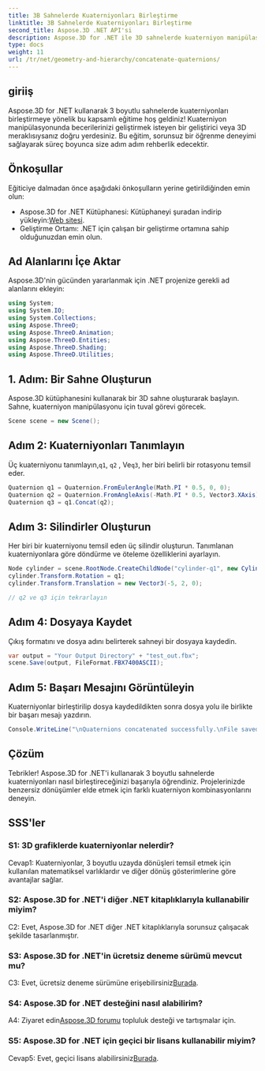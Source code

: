 ```yaml
---
title: 3B Sahnelerde Kuaterniyonları Birleştirme
linktitle: 3B Sahnelerde Kuaterniyonları Birleştirme
second_title: Aspose.3D .NET API'si
description: Aspose.3D for .NET ile 3D sahnelerde kuaterniyon manipülasyonunun gücünü keşfedin. Sürükleyici dönüşümler için kuaterniyonları adım adım birleştirmeyi öğrenin.
type: docs
weight: 11
url: /tr/net/geometry-and-hierarchy/concatenate-quaternions/
---
```

## giriiş

Aspose.3D for .NET kullanarak 3 boyutlu sahnelerde kuaterniyonları birleştirmeye yönelik bu kapsamlı eğitime hoş geldiniz! Kuaterniyon manipülasyonunda becerilerinizi geliştirmek isteyen bir geliştirici veya 3D meraklısıysanız doğru yerdesiniz. Bu eğitim, sorunsuz bir öğrenme deneyimi sağlayarak süreç boyunca size adım adım rehberlik edecektir.

## Önkoşullar

Eğiticiye dalmadan önce aşağıdaki önkoşulların yerine getirildiğinden emin olun:

-  Aspose.3D for .NET Kütüphanesi: Kütüphaneyi şuradan indirip yükleyin:[Web sitesi](https://releases.aspose.com/3d/net/).
- Geliştirme Ortamı: .NET için çalışan bir geliştirme ortamına sahip olduğunuzdan emin olun.

## Ad Alanlarını İçe Aktar

Aspose.3D'nin gücünden yararlanmak için .NET projenize gerekli ad alanlarını ekleyin:

```csharp
using System;
using System.IO;
using System.Collections;
using Aspose.ThreeD;
using Aspose.ThreeD.Animation;
using Aspose.ThreeD.Entities;
using Aspose.ThreeD.Shading;
using Aspose.ThreeD.Utilities;
```

## 1. Adım: Bir Sahne Oluşturun

Aspose.3D kütüphanesini kullanarak bir 3D sahne oluşturarak başlayın. Sahne, kuaterniyon manipülasyonu için tuval görevi görecek.

```csharp
Scene scene = new Scene();
```

## Adım 2: Kuaterniyonları Tanımlayın

 Üç kuaterniyonu tanımlayın,`q1`, `q2` , Ve`q3`, her biri belirli bir rotasyonu temsil eder.

```csharp
Quaternion q1 = Quaternion.FromEulerAngle(Math.PI * 0.5, 0, 0);
Quaternion q2 = Quaternion.FromAngleAxis(-Math.PI * 0.5, Vector3.XAxis);
Quaternion q3 = q1.Concat(q2);
```

## Adım 3: Silindirler Oluşturun

Her biri bir kuaterniyonu temsil eden üç silindir oluşturun. Tanımlanan kuaterniyonlara göre döndürme ve öteleme özelliklerini ayarlayın.

```csharp
Node cylinder = scene.RootNode.CreateChildNode("cylinder-q1", new Cylinder(0.1, 1, 2));
cylinder.Transform.Rotation = q1;
cylinder.Transform.Translation = new Vector3(-5, 2, 0);

// q2 ve q3 için tekrarlayın
```

## Adım 4: Dosyaya Kaydet

Çıkış formatını ve dosya adını belirterek sahneyi bir dosyaya kaydedin.

```csharp
var output = "Your Output Directory" + "test_out.fbx";
scene.Save(output, FileFormat.FBX7400ASCII);
```

## Adım 5: Başarı Mesajını Görüntüleyin

Kuaterniyonlar birleştirilip dosya kaydedildikten sonra dosya yolu ile birlikte bir başarı mesajı yazdırın.

```csharp
Console.WriteLine("\nQuaternions concatenated successfully.\nFile saved at " + output);
```

## Çözüm

Tebrikler! Aspose.3D for .NET'i kullanarak 3 boyutlu sahnelerde kuaterniyonları nasıl birleştireceğinizi başarıyla öğrendiniz. Projelerinizde benzersiz dönüşümler elde etmek için farklı kuaterniyon kombinasyonlarını deneyin.

## SSS'ler

### S1: 3D grafiklerde kuaterniyonlar nelerdir?

Cevap1: Kuaterniyonlar, 3 boyutlu uzayda dönüşleri temsil etmek için kullanılan matematiksel varlıklardır ve diğer dönüş gösterimlerine göre avantajlar sağlar.

### S2: Aspose.3D for .NET'i diğer .NET kitaplıklarıyla kullanabilir miyim?

C2: Evet, Aspose.3D for .NET diğer .NET kitaplıklarıyla sorunsuz çalışacak şekilde tasarlanmıştır.

### S3: Aspose.3D for .NET'in ücretsiz deneme sürümü mevcut mu?

 C3: Evet, ücretsiz deneme sürümüne erişebilirsiniz[Burada](https://releases.aspose.com/).

### S4: Aspose.3D for .NET desteğini nasıl alabilirim?

 A4: Ziyaret edin[Aspose.3D forumu](https://forum.aspose.com/c/3d/18) topluluk desteği ve tartışmalar için.

### S5: Aspose.3D for .NET için geçici bir lisans kullanabilir miyim?

 Cevap5: Evet, geçici lisans alabilirsiniz[Burada](https://purchase.aspose.com/temporary-license/).